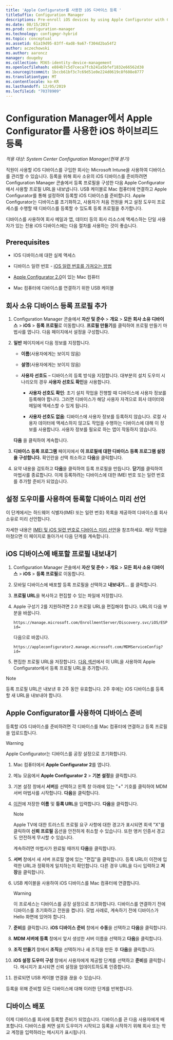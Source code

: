 ```yaml
---
title: 'Apple Configurator를 사용한 iOS 디바이스 등록 '
titleSuffix: Configuration Manager
descriptions: Pre-enroll iOS devices by using Apple Configurator with Configuration Manager.
ms.date: 08/15/2017
ms.prod: configuration-manager
ms.technology: configmgr-hybrid
ms.topic: conceptual
ms.assetid: 61a19d95-83ff-4ad8-9a67-f304d2ba54f2
author: aczechowski
ms.author: aaroncz
manager: dougeby
ms.collection: M365-identity-device-management
ms.openlocfilehash: e884b7c5d7ceca7fcb241a5bfef1832e66562d38
ms.sourcegitcommit: 1bccb61bf3c7c69d51e0e224d0619c8f608e8777
ms.translationtype: MT
ms.contentlocale: ko-KR
ms.lasthandoff: 12/05/2019
ms.locfileid: "70378909"
---
```

# <a name="ios-hybrid-enrollment-using-apple-configurator-with-configuration-manager"></a>Configuration Manager에서 Apple Configurator를 사용한 iOS 하이브리드 등록

*적용 대상: System Center Configuration Manager(현재 분기)*

직원이 사용할 iOS 디바이스를 구입한 회사는 Microsoft Intune을 사용하여 디바이스를 관리할 수 있습니다. 등록을 위해 회사 소유의 iOS 디바이스를 준비하려면 Configuration Manager 콘솔에서 등록 프로필을 구성한 다음 Apple Configurator에서 사용할 프로필 URL을 내보냅니다. USB 케이블로 Mac 컴퓨터에 연결하고 Apple Configurator를 통해 설정하여 등록할 iOS 디바이스를 준비합니다. Apple Configurator는 디바이스를 초기화하고, 사용자가 처음 전원을 켜고 설정 도우미 프로세스를 수행할 때 디바이스를 등록할 수 있도록 등록 프로필을 추가합니다.

디바이스를 사용하여 회사 메일과 앱, 데이터 등의 회사 리소스에 액세스하는 단일 사용자가 있는 전용 iOS 디바이스에는 다음 절차를 사용하는 것이 좋습니다.  

## <a name="prerequisites"></a>Prerequisites  

-   IOS 디바이스에 대한 실제 액세스  

-   디바이스 일련 번호 - [iOS 일련 번호를 가져오는 방법](https://support.apple.com/en-us/HT204308)  

-   [Apple Configurator 2.0](https://go.microsoft.com/fwlink/?LinkId=518017)이 있는 Mac 컴퓨터  

-   Mac 컴퓨터에 디바이스를 연결하기 위한 USB 케이블  

## <a name="add-a-corporate-owned-device-enrollment-profile"></a>회사 소유 디바이스 등록 프로필 추가

1.  Configuration Manager 콘솔에서 **자산 및 준수** > **개요** > **모든 회사 소유 디바이스** > **iOS** > **등록 프로필**로 이동합니다. **프로필 만들기**를 클릭하여 프로필 만들기 마법사를 엽니다. 다음 페이지에서 설정을 구성합니다.  

2.  **일반** 페이지에서 다음 정보를 지정합니다.  

    -   **이름**(사용자에게는 보이지 않음)  

    -   **설명**(사용자에게는 보이지 않음)  

    -   **사용자 선호도** – 디바이스의 등록 방식을 지정합니다. 대부분의 설치 도우미 시나리오의 경우 **사용자 선호도 확인**을 사용합니다.  

        -   **사용자 선호도 확인**: 초기 설치 작업을 진행할 때 디바이스에 사용자 정보를 등록해야 합니다. 그러면 디바이스가 해당 사용자 자격으로 회사 데이터와 메일에 액세스할 수 있게 됩니다.  

        -   **사용자 선호도 없음**: 디바이스에 사용자 정보를 등록하지 않습니다. 로컬 사용자 데이터에 액세스하지 않고도 작업을 수행하는 디바이스에 대해 이 정보를 사용합니다. 사용자 정보를 필요로 하는 앱이 작동하지 않습니다.

    **다음** 을 클릭하여 계속합니다.  

3.  **디바이스 등록 프로그램** 페이지에서 **이 프로필에 대한 디바이스 등록 프로그램 설정을 구성합니다.** 확인란을 선택 취소하고 **다음**을 클릭합니다.  

4.  요약 내용을 검토하고 **다음**을 클릭하여 등록 프로필을 만듭니다. **닫기**를 클릭하여 마법사를 종료합니다. 이제 등록하려는 디바이스에 대한 IMEI 번호 또는 일련 번호를 추가할 준비가 되었습니다.  

## <a name="predeclare-devices-to-enroll-with-setup-assistant"></a>설정 도우미를 사용하여 등록할 디바이스 미리 선언

이 단계에서는 하드웨어 식별자(IMEI 또는 일련 번호) 목록을 제공하여 디바이스를 회사 소유로 미리 선언합니다.

자세한 내용은 [IMEI 및 iOS 일련 번호로 디바이스 미리 선언](predeclare-devices-with-hardware-id.md)을 참조하세요. 해당 작업을 마쳤으면 이 페이지로 돌아가서 다음 단계를 계속합니다.

## <a name="export-the-profile-to-deploy-to-ios-devices"></a>iOS 디바이스에 배포할 프로필 내보내기

1.  Configuration Manager 콘솔에서 **자산 및 준수** > **개요** > **모든 회사 소유 디바이스** > **iOS** > **등록 프로필**로 이동합니다.

2.  모바일 디바이스에 배포할 등록 프로필을 선택하고 **내보내기...** 를 클릭합니다.

3.  **프로필 URL**을 복사하고 편집할 수 있는 파일에 저장합니다.   

4.  Apple 구성기 2를 지원하려면 2.0 프로필 URL을 편집해야 합니다. URL의 다음 부분을 바꿉니다.  

    ```  
    https://manage.microsoft.com/EnrollmentServer/Discovery.svc/iOS/ESProxy?id=  

    ```  

     다음으로 바꿉니다.  

    ```  
    https://appleconfigurator2.manage.microsoft.com/MDMServiceConfig?id=  

    ```

5.  편집한 프로필 URL을 저장합니다. [다음 섹션](#prepare-the-device-with-apple-configurator)에서 이 URL을 사용하여 Apple Configurator에서 등록 프로필 URL을 추가합니다.  

> [!NOTE]
> 등록 프로필 URL은 내보낸 후 2주 동안 유효합니다. 2주 후에는 iOS 디바이스를 등록할 새 URL을 내보내야 합니다.

## <a name="prepare-the-device-with-apple-configurator"></a>Apple Configurator를 사용하여 디바이스 준비

등록할 iOS 디바이스를 준비하려면 각 디바이스를 Mac 컴퓨터에 연결하고 등록 프로필을 업로드합니다.  

> [!WARNING]  
>  Apple Configurator는 디바이스를 공장 설정으로 초기화합니다.  

1. Mac 컴퓨터에서 **Apple Configurator 2**를 엽니다.  

2. 메뉴 모음에서 **Apple Configurator 2** > **기본 설정**을 클릭합니다.  

3. 기본 설정 창에서 **서버**를 선택하고 왼쪽 창 아래에 있는 "+" 기호를 클릭하여 MDM 서버 마법사를 시작합니다. **다음**을 클릭합니다.  

4. [이전](#export-the-profile-to-deploy-to-ios-devices)에 저장한 **이름** 및 **등록 URL**을 입력합니다. **다음**을 클릭합니다.  

   > [!NOTE]
   > Apple TV에 대한 트러스트 프로필 요구 사항에 대한 경고가 표시되면 회색 "X"를 클릭하여 **신뢰 프로필** 옵션을 안전하게 취소할 수 있습니다. 또한 앵커 인증서 경고도 안전하게 무시할 수 있습니다.

   계속하려면 마법사가 완료될 때까지 **다음**을 클릭합니다.  

5. **서버** 창에서 새 서버 프로필 옆에 있는 "편집"을 클릭합니다. 등록 URL이 이전에 입력한 URL과 정확하게 일치하는지 확인합니다. 다른 경우 URL을 다시 입력하고 **저장**을 클릭합니다.  

6. USB 케이블을 사용하여 iOS 디바이스를 Mac 컴퓨터에 연결합니다.  

   > [!WARNING]  
   >  이 프로세스는 디바이스를 공장 설정으로 초기화합니다. 디바이스를 연결하기 전에 디바이스를 초기화하고 전원을 켭니다. 모범 사례로, 계속하기 전에 디바이스가 Hello 화면에 있어야 합니다.  

7. **준비**를 클릭합니다. **iOS 디바이스 준비** 창에서 **수동**을 선택하고 **다음**을 클릭합니다.  

8. **MDM 서버에 등록** 창에서 앞서 생성한 서버 이름을 선택하고 **다음**을 클릭합니다.  

9. **조직 만들기** 창에서 **조직**을 선택하거나 새 조직을 만든 후 **다음**을 클릭합니다.  

10. **iOS 설정 도우미 구성** 창에서 사용자에게 제공할 단계를 선택하고 **준비**를 클릭합니다. 메시지가 표시되면 신뢰 설정을 업데이트하도록 인증합니다.  

11. 완료되면 USB 케이블 연결을 끊을 수 있습니다.  

등록을 위해 준비할 모든 디바이스에 대해 이러한 단계를 반복합니다.

## <a name="distribute-devices"></a>디바이스 배포

이제 디바이스를 회사에 등록할 준비가 되었습니다. 디바이스를 끈 다음 사용자에게 배포합니다. 디바이스를 켜면 설치 도우미가 시작되고 등록을 시작하기 위해 회사 또는 학교 계정을 입력하라는 메시지가 표시됩니다.
